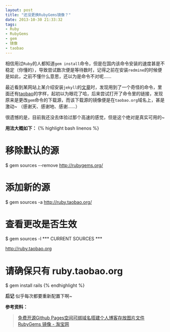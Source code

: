 ```yaml
---
layout: post
title: "还没更换RubyGems镜像？"
date: 2013-10-30 21:33:32
tags: 
- Ruby
- RubyGems
- gem
- 镜像
- taobao
---
```

相信用过`Ruby`的人都知道`gem install`命令，但是在国内该命令安装的速度甚是不稳定（你懂的），导致尝试数次便是等待数时，记得之前在安装`redmine`的时候便是如此，之前不懂什么意思，还以为是命令不对呢……

最近看到某网站上某介绍安装`jekyll`的[文章][freehao123]时，发现用到了一个奇怪的命令，里面还有[taobao][taobao_ruby]的字样，起初以为眼花了哈，后来尝试打开了命令里的链接，发现原来是更改`gem`命令的下载源，而该下载源的镜像便是在`taobao.org`域名上，甚是激动~ （感谢天、感谢地、感谢……）

很遗憾的是，目前我还没去体验过那个高速的感觉，但是这个绝对是真实可用的~

**用法大概如下：**
{% highlight bash linenos %}
# 移除默认的源
$ gem sources --remove http://rubygems.org/
# 添加新的源
$ gem sources -a http://ruby.taobao.org/
# 查看更改是否生效
$ gem sources -l
*** CURRENT SOURCES ***

http://ruby.taobao.org
# 请确保只有 ruby.taobao.org
$ gem install rails
{% endhighlight %}

**后记**
似乎每次都要重新配置下啊~

**参考资料：**
>[免费开源Github Pages空间可绑域名搭建个人博客存放图片文件][freehao123]
>[RubyGems 镜像 - 淘宝网][taobao_ruby]


[freehao123]: http://www.freehao123.com/github-pages/2/ "免费开源Github Pages空间可绑域名搭建个人博客存放图片文件"
[taobao_ruby]: http://ruby.taobao.org/ "RubyGems 镜像 - 淘宝网"
